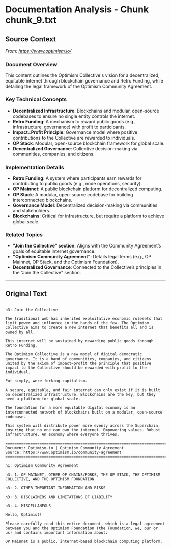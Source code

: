 # Documentation Analysis - Chunk chunk_9.txt

## Source Context
*From: https://www.optimism.io/*

### Document Overview  
This content outlines the Optimism Collective's vision for a decentralized, equitable internet through blockchain governance and Retro Funding, while detailing the legal framework of the Optimism Community Agreement.  

### Key Technical Concepts  
- **Decentralized Infrastructure**: Blockchains and modular, open-source codebases to ensure no single entity controls the internet.  
- **Retro Funding**: A mechanism to reward public goods (e.g., infrastructure, governance) with profit to participants.  
- **Impact=Profit Principle**: Governance model where positive contributions to the Collective are rewarded to individuals.  
- **OP Stack**: Modular, open-source blockchain framework for global scale.  
- **Decentralized Governance**: Collective decision-making via communities, companies, and citizens.  

### Implementation Details  
- **Retro Funding**: A system where participants earn rewards for contributing to public goods (e.g., node operations, security).  
- **OP Mainnet**: A public blockchain platform for decentralized computing.  
- **OP Stack**: A modular, open-source codebase for building interconnected blockchains.  
- **Governance Model**: Decentralized decision-making via communities and stakeholders.  
- **Blockchains**: Critical for infrastructure, but require a platform to achieve global scale.  

### Related Topics  
- **"Join the Collective" section**: Aligns with the Community Agreement’s goals of equitable internet governance.  
- **"Optimism Community Agreement"**: Details legal terms (e.g., OP Mainnet, OP Stack, and the Optimism Foundation).  
- **Decentralized Governance**: Connected to the Collective’s principles in the "Join the Collective" section.

---

## Original Text
```

h3: Join the Collective

The traditional web has inherited exploitative economic rulesets that limit power and influence in the hands of the few. The Optimism Collective aims to create a new internet that benefits all and is owned by all.

This internet will be sustained by rewarding public goods through Retro Funding.

The Optimism Collective is a new model of digital democratic governance. It is a band of communities, companies, and citizens united by the axiom of impact=profit the principle that positive impact to the Collective should be rewarded with profit to the individual.

Put simply, were forking capitalism.

A secure, equitable, and fair internet can only exist if it is built on decentralized infrastructure. Blockchains are the key, but they need a platform for global scale.

The foundation for a more equitable digital economy is an interconnected network of blockchains built on a modular, open-source codebase.

This system will distribute power more evenly across the Superchain, ensuring that no one can own the internet. Empowering values. Robust infrastructure. An economy where everyone thrives.

================================================================================
Document: Optimism.io | Optimism Community Agreement
Source: https://www.optimism.io/community-agreement
================================================================================

h1: Optimism Community Agreement

h3: 1. OP MAINNET, OTHER OP CHAINS/FORKS, THE OP STACK, THE OPTIMISM COLLECTIVE, AND THE OPTIMISM FOUNDATION

h3: 2. OTHER IMPORTANT INFORMATION AND RISKS

h3: 3. DISCLAIMERS AND LIMITATIONS OF LIABILITY

h3: 4. MISCELLANEOUS

Hello, Optimist!

Please carefully read this entire document, which is a legal agreement between you and the Optimism Foundation (the Foundation, we, our or us) and contains important information about:

OP Mainnet is a public, internet-based blockchain computing platform.
```